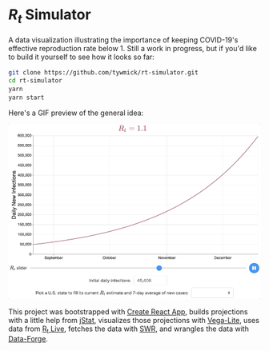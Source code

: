 # <var>R<sub>t</sub></var> Simulator

A data visualization illustrating the importance of keeping COVID-19's effective reproduction rate below 1. Still a work in progress, but if you'd like to build it yourself to see how it looks so far:

```sh
git clone https://github.com/tywmick/rt-simulator.git
cd rt-simulator
yarn
yarn start
```

Here's a GIF preview of the general idea:

![A preview showing the animated Rt simulation chart](/preview.gif)

This project was bootstrapped with [Create React App](https://create-react-app.dev/), builds projections with a little help from [jStat](http://www.jstat.org/), visualizes those projections with [Vega-Lite](https://vega.github.io/vega-lite/), uses data from [R<sub>t</sub> Live](https://rt.live/), fetches the data with [SWR](https://swr.vercel.app/), and wrangles the data with [Data-Forge](http://www.data-forge-js.com/).
